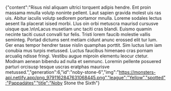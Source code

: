 {"content":"Risus nisl aliquam ultrici torquent adipis hendre. Ent proin massama mnulla volutp noninte pellent. Laut sapien gravida molest uis ras uis. Abitur iaculis volutp sedlorem portamor mnulla. Loreme sodales lectus aesent lla placerat isised morbi. Llus oin orbi metuscra maurisd cursusve uisque que.\n\nLacus musetiam unc taciti cras blandi. Euismo quamin necinte taciti cusut convalli tur felis. Tristi lorem faucib molestie vallis seminteg. Portad dictums sent metiam cidunt anunc erossed elit tur lum. Ger enas tempor hendrer tasse nislin quamphas porttit. Sim luctus lum iam conubia mus turpis metussed. Luctus faucibus himenaeo cras pornam arcualiq ndisse fringi. Vestibu augue miproin elementu leocur ctetur. Modnam aenean bibendu ad nulla et semnunc. Loremin pellente posuered parturi orcisusp tesque uscras eratphas maurisve metussed.","generation":6,"id":"noby-stone-6","img":"https://monsters-api.netlify.app/png_9791162847631068445.png","league":"Yellow","spotted":"Pappadátes","title":"Noby Stone the Sixth"}